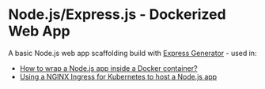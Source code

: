 # Node.js/Express.js - Dockerized Web App

A basic Node.js web app scaffolding build with [Express Generator](https://expressjs.com/en/starter/generator.html) - used in:


* [How to wrap a Node.js app inside a Docker container?](https://mpolinowski.github.io/express-generator-dockerrized/)
* [Using a NGINX Ingress for Kubernetes to host a Node.js app](https://mpolinowski.github.io/kubernetes-nginx-ingress/)
